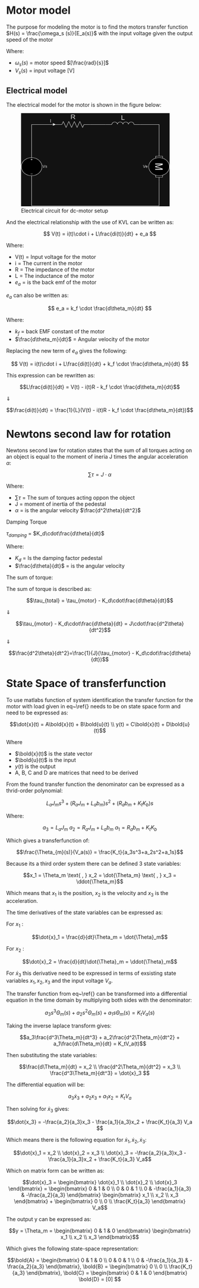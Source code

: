 # Motor model 

The purpose for modeling the motor is to find the motors transfer function $H(s) = \frac{\omega_s (s)}{E_a(s)}$ with the input voltage given the output speed of the motor

Where:
- $\omega_s(s)$ = motor speed $[\frac{rad}{s}]$
- $V_s(s)$ = input voltage [V]

## Electrical model

The electrical model for the motor is shown in the figure below: 

<figure>
<img src="Figures\Electrical_motor.drawio.png" width="400" height="250">
<figcaption>Electrical circuit for dc-motor setup</figcaption>
</figure>

And the electrical relationship with the use of KVL can be written as: 

$$ V(t) = i(t)\cdot i + L\frac{di(t)}{dt} + e_a  $$

Where: 

- V(t) = Input voltage for the motor
- i = The current in the motor
- R = The impedance of the motor
- L = The inductance of the motor
- $e_a$ = is the back emf of the motor


$e_a$ can also be written as: 

$$ e_a = k_f \cdot \frac{d\theta_m}{dt} $$

Where: 

- $k_f$ = back EMF constant of the motor 
- $\frac{d\theta_m}{dt}$ = Angular velocity of the motor 

Replacing the new term of $e_a$ gives the following: 

$$ V(t) = i(t)\cdot i + L\frac{di(t)}{dt} + k_f \cdot \frac{d\theta_m}{dt} $$

This expression can be rewritten as: 

$$L\frac{di(t)}{dt} = V(t) - i(t)R - k_f \cdot \frac{d\theta_m}{dt}$$

$\Downarrow$

$$\frac{di(t)}{dt} = \frac{1}{L}(V(t) - i(t)R - k_f \cdot \frac{d\theta_m}{dt})$$

# Newtons second law for rotation

Newtons second law for rotation states that the sum of all torques acting on an object is equal to the moment of ineria J times the angular acceleration $\alpha$: 

$$\sum\tau = J \cdot \alpha$$

Where: 

- $\sum\tau$ = The sum of torques acting oppon the object
- J = moment of inertia of the pedestal
- $\alpha$ = is the angular velocity $\frac{d^2\theta}{dt^2}$

Damping Torque

$\tau_{damping}$ = $K_d\cdot\frac{d\theta}{dt}$

Where: 

- $K_d$ = Is the damping factor pedestal
- $\frac{d\theta}{dt}$ = is the angular velocity


The sum of torque: 

The sum of torque is described as: 

$$\tau_{total} = \tau_{motor} - K_d\cdot\frac{d\theta}{dt}$$

$\Downarrow$

$$\tau_{motor} - K_d\cdot\frac{d\theta}{dt} = J\cdot\frac{d^2\theta}{dt^2}$$

$\Downarrow$

$$\frac{d^2\theta}{dt^2}=\frac{1}{J}(\tau_{motor} - K_d\cdot\frac{d\theta}{dt})$$



# State Space of transferfunction
To use matlabs function of system identification the transfer function for the motor with load given in eq~\ref{} needs to be on state space form and need to be expressed as: 

$$\dot{x}(t) = A\bold{x}(t) + B\bold{u}(t) \\
   y(t) = C\bold{x}(t) + D\bold{u}(t)$$

Where

- $\bold{x}(t)$ is the state vector
- $\bold{u}(t)$ is the input
- $y(t)$ is the output
- A, B, C and D are matrices that need to be derived

From the found transfer function the denominator can be expressed as a thrid-order polynomial: 

$$L_aJ_ms^3 + (R_aJ_m + L_ab_m)s^2 + (R_ab_m + K_tK_b)s$$

Where: 

$$a_3 = L_aJ_m \text{  } a_2 = R_aJ_m + L_ab_m \text{  } a_1 = R_ab_m + K_tK_b$$

Which gives a transferfunction of: 

$$\frac{\Theta_{m}(s)}{V_a(s)} = \frac{K_t}{a_3s^3+a_2s^2+a_1s}$$

Because its a third order system there can be defined 3 state variables: 

$$x_1 = \Theta_m \text{ , } x_2 = \dot{\Theta_m} \text{ , } x_3 = \ddot{\Theta_m}$$

Which means that $x_1$ is the position, $x_2$ is the velocity and $x_3$ is the acceleration.

The time derivatives of the state variables can be expressed as:

For $x_1$ : 

$$\dot{x}_1 = \frac{d}{dt}\Theta_m = \dot{\Theta}_m$$

For $x_2$ : 

$$\dot{x}_2 = \frac{d}{dt}\dot{\Theta}_m = \ddot{\Theta}_m$$

For $\dot{x}_3$ this derivative need to be expressed in terms of exsisting state variables $x_1,x_2,x_3$ and the input voltage $V_a$. 

The transfer function from eq~\ref{} can be transformed into a differential equation in the time domain by multiplying both sides with the denominator: 

$$a_3s^3\Theta_m(s) + a_2s^2\Theta_m(s)+a_1s\Theta_m(s) = K_tV_a(s)$$

Taking the inverse laplace transform gives: 

$$a_3\frac{d^3\Theta_m}{dt^3} + a_2\frac{d^2\Theta_m}{dt^2} + a_1\frac{d\Theta_m}{dt} = K_tV_a(t)$$

Then substituting the state variables:

$$\frac{d\Theta_m}{dt} = x_2 \\
  \frac{d^2\Theta_m}{dt^2} = x_3 \\
  \frac{d^3\Theta_m}{dt^3} = \dot{x}_3
$$

The differential equation will be: 

$$a_3\dot{x}_3 + a_2x_3+a_1x_2 = K_tV_a$$

Then solving for $\dot{x}_3$ gives: 

$$\dot{x_3} = -\frac{a_2}{a_3}x_3 - \frac{a_1}{a_3}x_2 + \frac{K_t}{a_3} V_a $$

Which means there is the following equation for $\dot{x}_1,\dot{x}_2,\dot{x}_3$:

$$\dot{x}_1 = x_2 \\
  \dot{x}_2 = x_3 \\
  \dot{x}_3 = -\frac{a_2}{a_3}x_3 - \frac{a_1}{a_3}x_2 + \frac{K_t}{a_3} V_a$$

Which on matrix form can be written as:

$$\dot{x}_3 = \begin{bmatrix} \dot{x}_1 \\ \dot{x}_2 \\ \dot{x}_3  \end{bmatrix} = \begin{bmatrix}
    0 & 1 & 0 \\ 0 & 0 & 1 \\ 0 & -\frac{a_1}{a_3} & -\frac{a_2}{a_3} 
\end{bmatrix} \begin{bmatrix}
    x_1 \\ x_2 \\ x_3
\end{bmatrix} + \begin{bmatrix}
    0 \\ 0 \\ \frac{K_t}{a_3}
\end{bmatrix} V_a$$

The output y can be expressed as:

$$y = \Theta_m = \begin{bmatrix}
    0 & 1 & 0
\end{bmatrix} \begin{bmatrix}
    x_1 \\ x_2 \\ x_3 
\end{bmatrix}$$

Which gives the following state-space representation: 

$$\bold{A} = \begin{bmatrix}
    0 & 1 & 0 \\ 0 & 0 & 1 \\ 0 & -\frac{a_1}{a_3} & -\frac{a_2}{a_3} 
\end{bmatrix}, \bold{B} = \begin{bmatrix}
    0 \\ 0 \\ \frac{K_t}{a_3}
\end{bmatrix}, \bold{C} = \begin{bmatrix}
    0 & 1 & 0
\end{bmatrix} \bold{D} = [0] $$